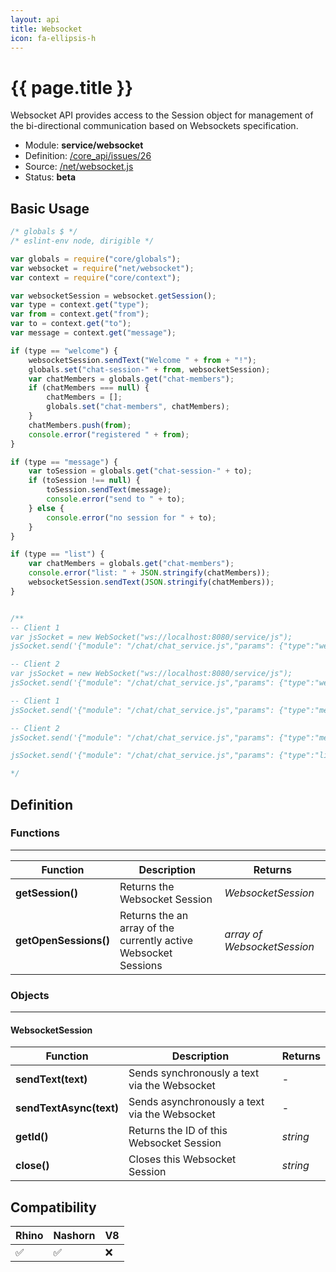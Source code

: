 ```yaml
---
layout: api
title: Websocket
icon: fa-ellipsis-h
---
```


{{ page.title }}
===

Websocket API provides access to the Session object for management of the bi-directional communication based on Websockets specification.

- Module: **service/websocket**
- Definition: [/core_api/issues/26](https://github.com/dirigiblelabs/core_api/issues/26)
- Source: [/net/websocket.js](https://github.com/dirigiblelabs/core_api/blob/master/core_api/ScriptingServices/net/websocket.js)
- Status: **beta**

Basic Usage
---

```javascript
/* globals $ */
/* eslint-env node, dirigible */

var globals = require("core/globals");
var websocket = require("net/websocket");
var context = require("core/context");

var websocketSession = websocket.getSession();
var type = context.get("type");
var from = context.get("from");
var to = context.get("to");
var message = context.get("message");

if (type == "welcome") {
    websocketSession.sendText("Welcome " + from + "!");
    globals.set("chat-session-" + from, websocketSession);
    var chatMembers = globals.get("chat-members");
    if (chatMembers === null) {
        chatMembers = [];
        globals.set("chat-members", chatMembers);
    }
    chatMembers.push(from);
    console.error("registered " + from);
}

if (type == "message") {
    var toSession = globals.get("chat-session-" + to);
    if (toSession !== null) {
        toSession.sendText(message);
        console.error("send to " + to);
    } else {
        console.error("no session for " + to);
    }
}

if (type == "list") {
    var chatMembers = globals.get("chat-members");
    console.error("list: " + JSON.stringify(chatMembers));
    websocketSession.sendText(JSON.stringify(chatMembers));
}


/**
-- Client 1
var jsSocket = new WebSocket("ws://localhost:8080/service/js");
jsSocket.send('{"module": "/chat/chat_service.js","params": {"type":"welcome", "from":"Tom"}}');

-- Client 2
var jsSocket = new WebSocket("ws://localhost:8080/service/js");
jsSocket.send('{"module": "/chat/chat_service.js","params": {"type":"welcome", "from":"Jerry"}}');

-- Client 1
jsSocket.send('{"module": "/chat/chat_service.js","params": {"type":"message", "from":"Tom", "to":"Jerry", "message": "Hello Jerry!"}}');

-- Client 2
jsSocket.send('{"module": "/chat/chat_service.js","params": {"type":"message", "from":"Jerry", "to":"Tom", "message": "Hi Tom!"}}');

jsSocket.send('{"module": "/chat/chat_service.js","params": {"type":"list", "from":"Tom"}}');

*/
```



Definition
---

### Functions

---

Function     | Description | Returns
------------ | ----------- | --------
**getSession()**   | Returns the Websocket Session | *WebsocketSession*
**getOpenSessions()**   | Returns the an array of the currently active Websocket Sessions | *array of WebsocketSession*




### Objects

---

#### WebsocketSession


Function     | Description | Returns
------------ | ----------- | --------
**sendText(text)**   | Sends synchronously a text via the Websocket | -
**sendTextAsync(text)**   | Sends asynchronously a text via the Websocket | -
**getId()**   | Returns the ID of this Websocket Session | *string*
**close()**   | Closes this Websocket Session | *string*




Compatibility
---

Rhino | Nashorn | V8
----- | ------- | --------
 ✅  | ✅  | ❌


